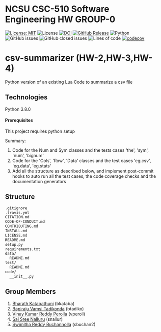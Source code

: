 # NCSU CSC-510 Software Engineering HW GROUP-0 #
[![License: MIT](https://img.shields.io/badge/License-MIT-yellow.svg)](https://opensource.org/licenses/MIT) 
![License](https://github.com/vamsitadikonda/csv-summarizer/actions/workflows/python-app.yml/badge.svg)
[![DOI](https://zenodo.org/badge/530866405.svg)](https://zenodo.org/badge/latestdoi/530866405)
[![GitHub Release](https://img.shields.io/github/release/vamsitadikonda/csv-summarizer)](https://github.com/vamsitadikonda/csv-summarizer/releases/)
![Python](https://img.shields.io/badge/python-v3.8+-yellow.svg)
![GitHub issues](https://img.shields.io/github/issues/vamsitadikonda/csv-summarizer)
![GitHub closed issues](https://img.shields.io/github/issues-closed/vamsitadikonda/csv-summarizer)
![Lines of code](https://img.shields.io/tokei/lines/github/vamsitadikonda/csv-summarizer)
[![codecov](https://codecov.io/gh/vamsitadikonda/csv-summarizer/branch/main/graph/badge.svg?token=h4F94IJMzj)](https://codecov.io/gh/vamsitadikonda/csv-summarizer)

# csv-summarizer (HW-2,HW-3,HW-4)
Python version of an existing Lua Code to summarize a csv file

## Technologies ##
Python 3.8.0

#### Prerequisites ####
This project requires python setup

Summary:
1. Code for the Num and Sym classes and the tests cases 'the', 'sym', 'num', 'bignum'
2. Code for the 'Cols', 'Row', 'Data' classes and the test cases 'eg.csv', 'eg.data', 'eg.stats'
3. Add all the structure as described below, and implement post-commit hooks to auto run all the test cases, the code coverage checks and the documentation generators

## Structure ##

```txt
.gitignore
.travis.yml
CITATION.md 
CODE-OF-CONDUCT.md
CONTRIBUTING.md
INSTALL.md
LICENSE.md
README.md
setup.py         
requirements.txt 
data/
  README.md
test/
  README.md
code/
  __init__.py 
```

## Group Members ##

1) [Bharath Katabathuni](mailto:bkataba@ncsu.edu?) (bkataba)
2) [Bapiraju Vamsi Tadikonda](mailto:btadiko@ncsu.edu?) (btadiko)
3) [Vinay Kumar Reddy Perolla](mailto:vperoll@ncsu.edu?) (vperoll)
4) [Sai Sree Nalluru](mailto:snallur@ncsu.edu?) (snallur)
5) [Swimitha Reddy Buchannolla](mailto:sbuchan2@ncsu.edu?) (sbuchan2)
